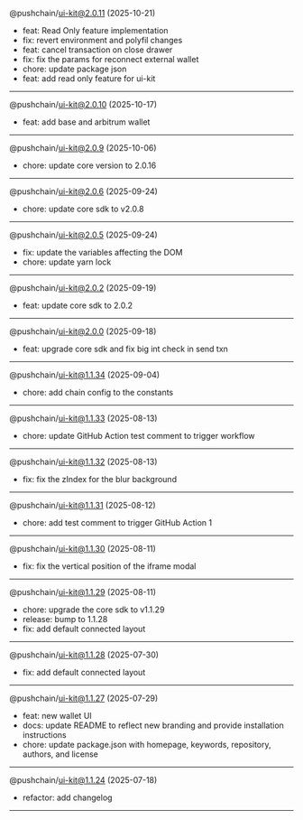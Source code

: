 @pushchain/ui-kit@2.0.11 (2025-10-21)

- feat: Read Only feature implementation
- fix: revert environment and polyfil changes
- feat: cancel transaction on close drawer
- fix: fix the params for reconnect external wallet
- chore: update package json
- feat: add read only feature for ui-kit

---

@pushchain/ui-kit@2.0.10 (2025-10-17)

- feat: add base and arbitrum wallet

---

@pushchain/ui-kit@2.0.9 (2025-10-06)

- chore: update core version to 2.0.16

---

@pushchain/ui-kit@2.0.6 (2025-09-24)

- chore: update core sdk to v2.0.8

---

@pushchain/ui-kit@2.0.5 (2025-09-24)

- fix: update the variables affecting the DOM
- chore: update yarn lock

---

@pushchain/ui-kit@2.0.2 (2025-09-19)

- feat: update core sdk to 2.0.2

---

@pushchain/ui-kit@2.0.0 (2025-09-18)

- feat: upgrade core sdk and fix big int check in send txn

---

@pushchain/ui-kit@1.1.34 (2025-09-04)

- chore: add chain config to the constants

---

@pushchain/ui-kit@1.1.33 (2025-08-13)

- chore: update GitHub Action test comment to trigger workflow

---

@pushchain/ui-kit@1.1.32 (2025-08-13)

- fix: fix the zIndex for the blur background

---

@pushchain/ui-kit@1.1.31 (2025-08-12)

- chore: add test comment to trigger GitHub Action 1

---

@pushchain/ui-kit@1.1.30 (2025-08-11)

- fix: fix the vertical position of the iframe modal

---

@pushchain/ui-kit@1.1.29 (2025-08-11)

- chore: upgrade the core sdk to v1.1.29
- release: bump to 1.1.28
- fix: add default connected layout

---

@pushchain/ui-kit@1.1.28 (2025-07-30)

- fix: add default connected layout

---

@pushchain/ui-kit@1.1.27 (2025-07-29)

- feat: new wallet UI
- docs: update README to reflect new branding and provide installation instructions
- chore: update package.json with homepage, keywords, repository, authors, and license

---

@pushchain/ui-kit@1.1.24 (2025-07-18)

- refactor: add changelog

---

